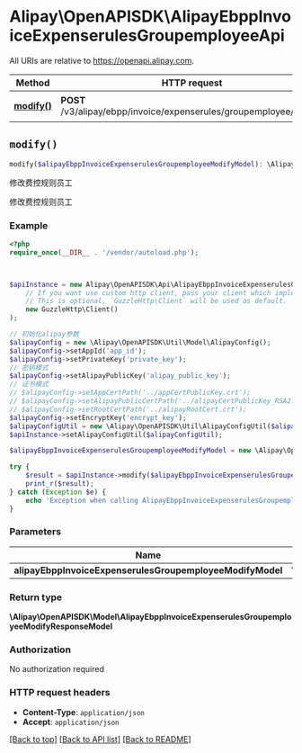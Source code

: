 # Alipay\OpenAPISDK\AlipayEbppInvoiceExpenserulesGroupemployeeApi

All URIs are relative to https://openapi.alipay.com.

Method | HTTP request | Description
------------- | ------------- | -------------
[**modify()**](AlipayEbppInvoiceExpenserulesGroupemployeeApi.md#modify) | **POST** /v3/alipay/ebpp/invoice/expenserules/groupemployee/modify | 修改费控规则员工


## `modify()`

```php
modify($alipayEbppInvoiceExpenserulesGroupemployeeModifyModel): \Alipay\OpenAPISDK\Model\AlipayEbppInvoiceExpenserulesGroupemployeeModifyResponseModel
```

修改费控规则员工

修改费控规则员工

### Example

```php
<?php
require_once(__DIR__ . '/vendor/autoload.php');



$apiInstance = new Alipay\OpenAPISDK\Api\AlipayEbppInvoiceExpenserulesGroupemployeeApi(
    // If you want use custom http client, pass your client which implements `GuzzleHttp\ClientInterface`.
    // This is optional, `GuzzleHttp\Client` will be used as default.
    new GuzzleHttp\Client()
);

// 初始化alipay参数
$alipayConfig = new \Alipay\OpenAPISDK\Util\Model\AlipayConfig();
$alipayConfig->setAppId('app_id');
$alipayConfig->setPrivateKey('private_key');
// 密钥模式
$alipayConfig->setAlipayPublicKey('alipay_public_key');
// 证书模式
// $alipayConfig->setAppCertPath('../appCertPublicKey.crt');
// $alipayConfig->setAlipayPublicCertPath('../alipayCertPublicKey_RSA2.crt');
// $alipayConfig->setRootCertPath('../alipayRootCert.crt');
$alipayConfig->setEncryptKey('encrypt_key');
$alipayConfigUtil = new \Alipay\OpenAPISDK\Util\AlipayConfigUtil($alipayConfig);
$apiInstance->setAlipayConfigUtil($alipayConfigUtil);

$alipayEbppInvoiceExpenserulesGroupemployeeModifyModel = new \Alipay\OpenAPISDK\Model\AlipayEbppInvoiceExpenserulesGroupemployeeModifyModel(); // \Alipay\OpenAPISDK\Model\AlipayEbppInvoiceExpenserulesGroupemployeeModifyModel

try {
    $result = $apiInstance->modify($alipayEbppInvoiceExpenserulesGroupemployeeModifyModel);
    print_r($result);
} catch (Exception $e) {
    echo 'Exception when calling AlipayEbppInvoiceExpenserulesGroupemployeeApi->modify: ', $e->getMessage(), PHP_EOL;
}
```

### Parameters

Name | Type | Description  | Notes
------------- | ------------- | ------------- | -------------
 **alipayEbppInvoiceExpenserulesGroupemployeeModifyModel** | **\Alipay\OpenAPISDK\Model\AlipayEbppInvoiceExpenserulesGroupemployeeModifyModel**|  | [optional]

### Return type

**\Alipay\OpenAPISDK\Model\AlipayEbppInvoiceExpenserulesGroupemployeeModifyResponseModel**

### Authorization

No authorization required

### HTTP request headers

- **Content-Type**: `application/json`
- **Accept**: `application/json`

[[Back to top]](#) [[Back to API list]](../../README.md#api-endpoints)
[[Back to README]](../../README.md)
